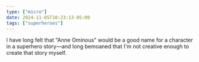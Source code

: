 ```yaml
---
type: ["micro"]
date: 2024-11-05T10:23:13-05:00
tags: ["superheroes"]
---
```

I have long felt that "Anne Ominous" would be a good name for a character in a superhero story—and long bemoaned that I'm not creative enough to create that story myself.

